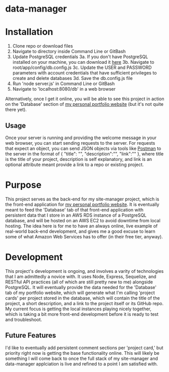 # data-manager

# Installation
1. Clone repo or download files
2. Navigate to directory inside Command Line or GitBash
3. Update PostgreSQL credentials
  3a. If you don't have PostgreSQL installed on your machine, you can download it [here](https://www.postgresql.org/download/)
  3b. Navigate to root/app/config/db.config.js
  3c. Update the USER and PASSWORD parameters with account credentials that have sufficient privileges to create and delete databases
  3d. Save the db.config.js file
4. Run 'node server.js' in Command Line or GitBash
5. Navigate to 'localhost:8080/db' in a web browser

Alternatively, once I get it online, you will be able to see this project in action on the 'Database' section of [my personal portfolio website](http://www.joeykozak.com) (but it's not quite there yet).

## Usage
Once your server is running and providing the welcome message in your web browser, you can start sending requests to the server. For requests that expect an object, you can send JSON objects via tools like [Postman](https://www.postman.com/) to the server in the format of { "title": "", "description":"", "link":"" }, where title is the title of your project, description is self explanatory, and link is an optional attribute meant provide a link to a repo or existing project.

# Purpose
This project serves as the back-end for my site-manager project, which is the front-end application for [my personal portfolio website](http://www.joeykozak.com). It is eventually meant to feed the 'Database' tab of that front-end application with persistent data that I store in an AWS RDS instance of a PostgreSQL database, and will be hosted on an AWS EC2 to avoid downtime from local hosting. The idea here is for me to have an always online, live example of real-world back-end development, and gives me a good excuse to learn some of what Amazon Web Services has to offer (in their free tier, anyway).

# Development
This project's development is ongoing, and involves a varity of technologies that I am admittedly a novice with. It uses Node, Express, Sequelize, and RESTful API practices (all of which are still pretty new to me) alongside PostgreSQL. It will eventually provide the data needed for the 'Database' tab of my portfolio website, which will generate what I'm calling 'project cards' per project stored in the database, which will contain the title of the project, a short description, and a link to the project itself or its GitHub repo. My current focus is getting the local instances playing nicely together, which is taking a bit more front-end development before it is ready to test and troubleshoot.

## Future Features
I'd like to eventually add persistent comment sections per 'project card,' but priority right now is getting the base functionality online. This will likely be something I will come back to once the full stack of my site-manager and data-manager applciation is live and refined to a point I am satisfied with. 
